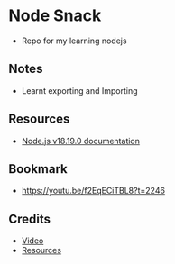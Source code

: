 # Node Snack
* Repo for my learning nodejs

## Notes
- Learnt exporting and Importing

## Resources
- [Node.js v18.19.0 documentation](https://nodejs.org/docs/latest-v18.x/api/index.html)

## Bookmark
* https://youtu.be/f2EqECiTBL8?t=2246


## Credits
* [Video](https://www.youtube.com/watch?v=f2EqECiTBL8&t=4s)
* [Resources](https://github.com/gitdagray/node_js_resources)
